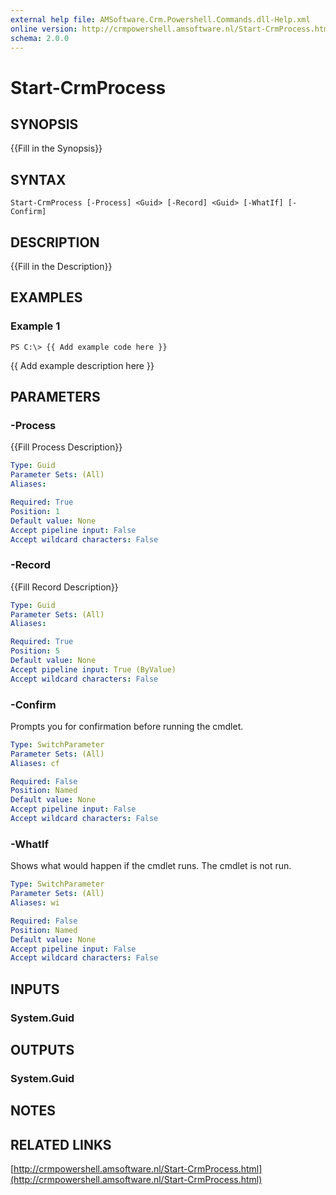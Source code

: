 ```yaml
---
external help file: AMSoftware.Crm.Powershell.Commands.dll-Help.xml
online version: http://crmpowershell.amsoftware.nl/Start-CrmProcess.html
schema: 2.0.0
---
```


# Start-CrmProcess

## SYNOPSIS
{{Fill in the Synopsis}}

## SYNTAX

```
Start-CrmProcess [-Process] <Guid> [-Record] <Guid> [-WhatIf] [-Confirm]
```

## DESCRIPTION
{{Fill in the Description}}

## EXAMPLES

### Example 1
```
PS C:\> {{ Add example code here }}
```

{{ Add example description here }}

## PARAMETERS

### -Process
{{Fill Process Description}}

```yaml
Type: Guid
Parameter Sets: (All)
Aliases: 

Required: True
Position: 1
Default value: None
Accept pipeline input: False
Accept wildcard characters: False
```

### -Record
{{Fill Record Description}}

```yaml
Type: Guid
Parameter Sets: (All)
Aliases: 

Required: True
Position: 5
Default value: None
Accept pipeline input: True (ByValue)
Accept wildcard characters: False
```

### -Confirm
Prompts you for confirmation before running the cmdlet.

```yaml
Type: SwitchParameter
Parameter Sets: (All)
Aliases: cf

Required: False
Position: Named
Default value: None
Accept pipeline input: False
Accept wildcard characters: False
```

### -WhatIf
Shows what would happen if the cmdlet runs.
The cmdlet is not run.

```yaml
Type: SwitchParameter
Parameter Sets: (All)
Aliases: wi

Required: False
Position: Named
Default value: None
Accept pipeline input: False
Accept wildcard characters: False
```

## INPUTS

### System.Guid


## OUTPUTS

### System.Guid


## NOTES

## RELATED LINKS

[http://crmpowershell.amsoftware.nl/Start-CrmProcess.html](http://crmpowershell.amsoftware.nl/Start-CrmProcess.html)

